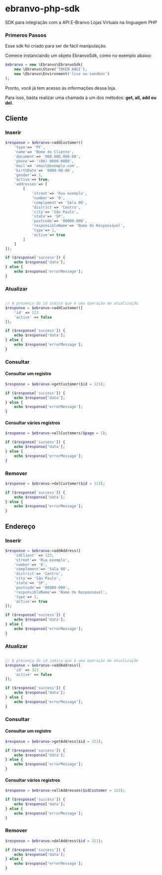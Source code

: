 
# ebranvo-php-sdk

SDK para integração com a API E-Branvo Lojas Virtuais na linguagem PHP

### Primeros Passos

Esse sdk foi criado para ser de fácil manipulação.

Comece instanciando um objeto EbranvoSdk, como no exemplo abaixo:

```php
$ebranvo = new \Ebranvo\EbranvoSdk(
	new \Ebranvo\Store('TOKEN AQUI'),
	new \Ebranvo\Environment('live ou sandbox')
);
```
Pronto, você já tem acesso às informações dessa loja.

Para isso, basta realizar uma chamada à um dos métodos: **get, all, add ou del.**

## Cliente

### Inserir

```php
$response = $ebranvo->addCustomer([
    'type'=> 'PF',
    'name'=> 'Nome do Cliente',
    'document'=> '000.000.000-00',
    'phone'=> '(00) 0000-0000',
    'mail'=> 'email@exemplo.com',
    'birthDate'=> '0000-00-00',
    'gender'=> 1,
    'active'=> true,
    'addresses'=> [
        [
            'street'=> 'Rua exemplo',
            'number'=> '0',
            'complement'=> 'Sala 00',
            'district'=> 'Centro',
            'city'=> 'São Paulo',
            'state'=> 'SP',
            'postcode'=> '00000-000',
            'responsibleName'=> 'Nome do Responsável',
            'type'=> 1,
            'active'=> true
        ]
    ]
]);

if ($response['success']) {
	echo $response['data'];
} else {
	echo $response['errorMessage'];
}

```

### Atualizar 

```php

// A presença do id indica que é uma operação de atualização
$response = $ebranvo->addCustomer([
	'id' => 123
	'active' => false
]);

if ($response['success']) {
	echo $response['data'];
} else {
	echo $response['errorMessage'];
}

```

### Consultar

#### Consultar um registro
```php
$response = $ebranvo->getCustomer($id = 123);

if ($response['success']) {
	echo $response['data'];
} else {
	echo $response['errorMessage'];
}
```

#### Consultar vários registros
```php
$response = $ebranvo->allCustomers($page = 1);

if ($response['success']) {
	echo $response['data'];
} else {
	echo $response['errorMessage'];
}
```

### Remover

```php
$response = $ebranvo->delCustomer($id = 123);

if ($response['success']) {
	echo $response['data'];
} else {
	echo $response['errorMessage'];
}
```

## Endereço

### Inserir

```php
$response = $ebranvo->addAddress([
	'idClient' => 123,
    'street'=> 'Rua exemplo',
    'number'=> '0',
    'complement'=> 'Sala 00',
    'district'=> 'Centro',
    'city'=> 'São Paulo',
    'state'=> 'SP',
    'postcode'=> '00000-000',
    'responsibleName'=> 'Nome do Responsável',
    'type'=> 1,
    'active'=> true
]);

if ($response['success']) {
	echo $response['data'];
} else {
	echo $response['errorMessage'];
}

```

### Atualizar 

```php

// A presença do id indica que é uma operação de atualização
$response = $ebranvo->addAddress([
	'id' => 321
	'active' => false
]);

if ($response['success']) {
	echo $response['data'];
} else {
	echo $response['errorMessage'];
}

```

### Consultar

#### Consultar um registro
```php
$response = $ebranvo->getAddress($id = 321);

if ($response['success']) {
	echo $response['data'];
} else {
	echo $response['errorMessage'];
}
```

#### Consultar vários registros
```php
$response = $ebranvo->allAddresses($idCustomer = 123);

if ($response['success']) {
	echo $response['data'];
} else {
	echo $response['errorMessage'];
}
```

### Remover

```php
$response = $ebranvo->delAddress($id = 321);

if ($response['success']) {
	echo $response['data'];
} else {
	echo $response['errorMessage'];
}
```
